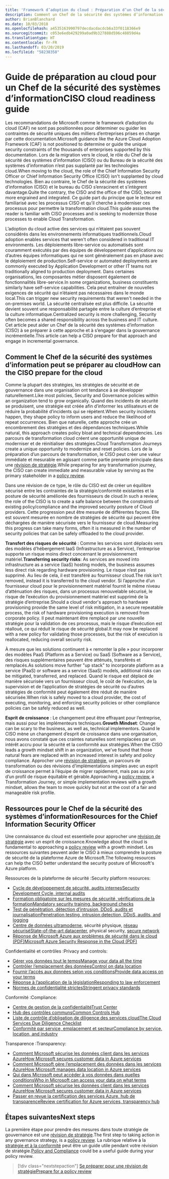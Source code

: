 ```yaml
---
title: 'Framework d’adoption du cloud : Préparation d’un Chef de la sécurité des systèmes d’information (CISO)'
description: Comment un Chef de la sécurité des systèmes d’information peut se préparer au cloud
author: BrianBlanchard
ms.date: 10/03/2018
ms.openlocfilehash: a4535163990797decdacdacdcb6a33f0118366e9
ms.sourcegitcommit: c053e6edb429299a0ad9b327888d596c48859d4a
ms.translationtype: HT
ms.contentlocale: fr-FR
ms.lasthandoff: 03/20/2019
ms.locfileid: "58238358"
---
```

# <a name="ciso-cloud-readiness-guide"></a><span data-ttu-id="b937f-103">Guide de préparation au cloud pour un Chef de la sécurité des systèmes d’information</span><span class="sxs-lookup"><span data-stu-id="b937f-103">CISO cloud readiness guide</span></span>

<span data-ttu-id="b937f-104">Les recommandations de Microsoft comme le framework d’adoption du cloud (CAF) ne sont pas positionnées pour déterminer ou guider les contraintes de sécurité uniques des milliers d’entreprises prises en charge par cette documentation.</span><span class="sxs-lookup"><span data-stu-id="b937f-104">Microsoft guidance like the Azure Cloud Adoption Framework (CAF) is not positioned to determine or guide the unique security constraints of the thousands of enterprises supported by this documentation.</span></span> <span data-ttu-id="b937f-105">Lors de la migration vers le cloud, le rôle du Chef de la sécurité des systèmes d’information (CISO) ou du Bureau de la sécurité des systèmes d’information n’est pas supplanté par les technologies cloud.</span><span class="sxs-lookup"><span data-stu-id="b937f-105">When moving to the cloud, the role of the Chief Information Security Officer or Chief Information Security Office (CISO) isn't supplanted by cloud technologies.</span></span> <span data-ttu-id="b937f-106">Bien au contraire, le Chef de la sécurité des systèmes d’information (CISO) et le bureau du CISO s’enracinent et s’intègrent davantage.</span><span class="sxs-lookup"><span data-stu-id="b937f-106">Quite the contrary, the CISO and the office of the CISO, become more engrained and integrated.</span></span> <span data-ttu-id="b937f-107">Ce guide part du principe que le lecteur est familiarisé avec les processus CISO et qu’il cherche à moderniser ces processus pour permettre la transformation cloud.</span><span class="sxs-lookup"><span data-stu-id="b937f-107">This guide assumes the reader is familiar with CISO processes and is seeking to modernize those processes to enable Cloud Transformation.</span></span>

<span data-ttu-id="b937f-108">L’adoption du cloud active des services qui n’étaient pas souvent considérés dans les environnements informatiques traditionnels.</span><span class="sxs-lookup"><span data-stu-id="b937f-108">Cloud adoption enables services that weren't often considered in traditional IT environments.</span></span> <span data-ttu-id="b937f-109">Les déploiements libre-service ou automatisés sont couramment exécutés par des équipes de développement d’applications ou d’autres équipes informatiques qui ne sont généralement pas en phase avec le déploiement de production.</span><span class="sxs-lookup"><span data-stu-id="b937f-109">Self-service or automated deployments are commonly executed by Application Development or other IT teams not traditionally aligned to production deployment.</span></span> <span data-ttu-id="b937f-110">Dans certaines organisations, les composantes métier disposent également de fonctionnalités libre-service.</span><span class="sxs-lookup"><span data-stu-id="b937f-110">In some organizations, business constituents similarly have self-service capabilities.</span></span> <span data-ttu-id="b937f-111">Cela peut entraîner de nouvelles exigences de sécurité qui n’étaient pas nécessaires dans le monde local.</span><span class="sxs-lookup"><span data-stu-id="b937f-111">This can trigger new security requirements that weren't needed in the on-premises world.</span></span> <span data-ttu-id="b937f-112">La sécurité centralisée est plus difficile. La sécurité devient souvent une responsabilité partagée entre la culture d’entreprise et la culture informatique.</span><span class="sxs-lookup"><span data-stu-id="b937f-112">Centralized security is more challenging, Security often becomes a shared responsibility across the business and IT culture.</span></span> <span data-ttu-id="b937f-113">Cet article peut aider un Chef de la sécurité des systèmes d’information (CISO) à se préparer à cette approche et à s’engager dans la gouvernance incrémentielle.</span><span class="sxs-lookup"><span data-stu-id="b937f-113">This article can help a CISO prepare for that approach and engage in incremental governance.</span></span>

## <a name="how-can-the-ciso-prepare-for-the-cloud"></a><span data-ttu-id="b937f-114">Comment le Chef de la sécurité des systèmes d’information peut se préparer au cloud</span><span class="sxs-lookup"><span data-stu-id="b937f-114">How can the CISO prepare for the cloud</span></span>

<span data-ttu-id="b937f-115">Comme la plupart des stratégies, les stratégies de sécurité et de gouvernance dans une organisation ont tendance à se développer naturellement.</span><span class="sxs-lookup"><span data-stu-id="b937f-115">Like most policies, Security and Governance policies within an organization tend to grow organically.</span></span> <span data-ttu-id="b937f-116">Quand des incidents de sécurité se produisent, une stratégie est créée afin d’informer les utilisateurs et de réduire la probabilité d’incidents qui se répètent.</span><span class="sxs-lookup"><span data-stu-id="b937f-116">When security incidents happen, they shape policy to inform users and reduce the likelihood of repeat occurrences.</span></span> <span data-ttu-id="b937f-117">Bien que naturelle, cette approche crée un encombrement des stratégies et des dépendances techniques.</span><span class="sxs-lookup"><span data-stu-id="b937f-117">While natural, this approach creates policy bloat and technical dependencies.</span></span> <span data-ttu-id="b937f-118">Les parcours de transformation cloud créent une opportunité unique de moderniser et de réinitialiser des stratégies.</span><span class="sxs-lookup"><span data-stu-id="b937f-118">Cloud Transformation Journeys create a unique opportunity to modernize and reset policies.</span></span> <span data-ttu-id="b937f-119">Lors de la préparation d’un parcours de transformation, le CISO peut créer une valeur immédiate et mesurable en agissant comme partie prenante principale dans une [révision de stratégie](./what-is-a-cloud-policy-review.md).</span><span class="sxs-lookup"><span data-stu-id="b937f-119">While preparing for any transformation journey, the CISO can create immediate and measurable value by serving as the primary stakeholder in a [policy review](./what-is-a-cloud-policy-review.md).</span></span>

<span data-ttu-id="b937f-120">Dans une révision de ce type, le rôle du CISO est de créer un équilibre sécurisé entre les contraintes de la stratégie/conformité existantes et la posture de sécurité améliorée des fournisseurs de cloud.</span><span class="sxs-lookup"><span data-stu-id="b937f-120">In such a review, the role of the CISO is to create a safe balance between the constraints of existing policy/compliance and the improved security posture of Cloud providers.</span></span> <span data-ttu-id="b937f-121">Cette progression peut être mesurée de différentes façons. Elle est souvent mesurée en nombre de stratégies de sécurité qui peuvent être déchargées de manière sécurisée vers le fournisseur de cloud.</span><span class="sxs-lookup"><span data-stu-id="b937f-121">Measuring this progress can take many forms, often it is measured in the number of security policies that can be safely offloaded to the cloud provider.</span></span>

<span data-ttu-id="b937f-122">**Transfert des risques de sécurité** : Comme les services sont déplacés vers des modèles d’hébergement IaaS (Infrastructure as a Service), l’entreprise supporte un risque moins direct concernant le provisionnement matériel.</span><span class="sxs-lookup"><span data-stu-id="b937f-122">**Transferring security risks**: As services are moved into infrastructure as a service (IaaS) hosting models, the business assumes less direct risk regarding hardware provisioning.</span></span> <span data-ttu-id="b937f-123">Le risque n’est pas supprimé. Au lieu de cela, il est transféré au fournisseur cloud.</span><span class="sxs-lookup"><span data-stu-id="b937f-123">The risk isn't removed, instead it is transferred to the cloud vendor.</span></span> <span data-ttu-id="b937f-124">Si l’approche d’un fournisseur cloud pour le provisionnement matériel fournit le même niveau d’atténuation des risques, dans un processus renouvelable sécurisé, le risque de l’exécution du provisionnement matériel est supprimé de la stratégie d’entreprise.</span><span class="sxs-lookup"><span data-stu-id="b937f-124">Should a cloud vendor's approach to hardware provisioning provide the same level of risk mitigation, in a secure repeatable process, the risk of hardware provisioning execution is removed from corporate policy.</span></span> <span data-ttu-id="b937f-125">Il peut maintenant être remplacé par une nouvelle stratégie pour la validation de ces processus, mais le risque d’exécution est réalloué, ce qui réduit le risque de sécurité global.</span><span class="sxs-lookup"><span data-stu-id="b937f-125">It may now be replaced with a new policy for validating those processes, but the risk of execution is reallocated, reducing overall security risk.</span></span>

<span data-ttu-id="b937f-126">À mesure que les solutions continuent à « remonter la pile » pour incorporer des modèles PaaS (Platform as a Service) ou SaaS (Software as a Service), des risques supplémentaires peuvent être atténués, transférés et remplacés.</span><span class="sxs-lookup"><span data-stu-id="b937f-126">As solutions move further "up stack" to incorporate platform as a service (PaaS) or software as a service (SaaS) models, additional risks can be mitigated, transferred, and replaced.</span></span> <span data-ttu-id="b937f-127">Quand le risque est déplacé de manière sécurisée vers un fournisseur cloud, le coût de l’exécution, de la supervision et de l’application de stratégies de sécurité ou d’autres stratégies de conformité peut également être réduit de manière sécurisée.</span><span class="sxs-lookup"><span data-stu-id="b937f-127">When risk is safely moved to a cloud provider, the cost of executing, monitoring, and enforcing security policies or other compliance policies can be safely reduced as well.</span></span>

<span data-ttu-id="b937f-128">**Esprit de croissance** : Le changement peut être effrayant pour l’entreprise, mais aussi pour les implémenteurs techniques.</span><span class="sxs-lookup"><span data-stu-id="b937f-128">**Growth Mindset**: Change can be scary to the business, as well as, technical implementors.</span></span> <span data-ttu-id="b937f-129">Quand le CISO mène un changement d’esprit de croissance dans une organisation, nous avons constaté que ces craintes naturelles sont remplacées par un intérêt accru pour la sécurité et la conformité aux stratégies.</span><span class="sxs-lookup"><span data-stu-id="b937f-129">When the CISO leads a growth mindset shift in an organization, we've found that those natural fears are replaced with an increased interest in safety and policy compliance.</span></span> <span data-ttu-id="b937f-130">Approcher une [révision de stratégie](./what-is-a-cloud-policy-review.md), un parcours de transformation ou des révisions d’implémentations simples avec un esprit de croissance permet à l’équipe de migrer rapidement, mais pas au prix d’un profil de risque équitable et gérable.</span><span class="sxs-lookup"><span data-stu-id="b937f-130">Approaching a [policy review](./what-is-a-cloud-policy-review.md), a Transformation Journey, or simple implementation reviews with a growth mindset, allows the team to move quickly but not at the cost of a fair and manageable risk profile.</span></span>

## <a name="resources-for-the-chief-information-security-officer"></a><span data-ttu-id="b937f-131">Ressources pour le Chef de la sécurité des systèmes d’information</span><span class="sxs-lookup"><span data-stu-id="b937f-131">Resources for the Chief Information Security Officer</span></span>

<span data-ttu-id="b937f-132">Une connaissance du cloud est essentielle pour approcher une [révision de stratégie](./what-is-a-cloud-policy-review.md) avec un esprit de croissance.</span><span class="sxs-lookup"><span data-stu-id="b937f-132">Knowledge about the cloud is fundamental to approaching a [policy review](./what-is-a-cloud-policy-review.md) with a growth mindset.</span></span> <span data-ttu-id="b937f-133">Les ressources suivantes peuvent aider le CISO à mieux comprendre la posture de sécurité de la plateforme Azure de Microsoft.</span><span class="sxs-lookup"><span data-stu-id="b937f-133">The following resources can help the CISO better understand the security posture of Microsoft's Azure platform.</span></span>

<span data-ttu-id="b937f-134">Ressources de la plateforme de sécurité :</span><span class="sxs-lookup"><span data-stu-id="b937f-134">Security platform resources:</span></span>

* [<span data-ttu-id="b937f-135">Cycle de développement de sécurité, audits internes</span><span class="sxs-lookup"><span data-stu-id="b937f-135">Security Development Cycle, internal audits</span></span>](https://www.microsoft.com/sdl/)
* [<span data-ttu-id="b937f-136">Formation obligatoire sur les mesures de sécurité, vérifications de la formation</span><span class="sxs-lookup"><span data-stu-id="b937f-136">Mandatory security training, background checks</span></span>](https://downloads.cloudsecurityalliance.org/star/self-assessment/StandardResponsetoRequestforInformationWindowsAzureSecurityPrivacy.docx)
* [<span data-ttu-id="b937f-137">Test de pénétration, détection d’intrusion, DDoS, audits et journalisation</span><span class="sxs-lookup"><span data-stu-id="b937f-137">Penetration testing, intrusion detection, DDoS, audits, and logging</span></span>](https://www.microsoft.com/trustcenter/Security/AuditingAndLogging)
* <span data-ttu-id="b937f-138">[Centre de données ultramoderne](https://www.microsoft.com/cloud-platform/global-datacenters), sécurité physique, [réseau sécurisé](/azure/security/security-network-overview)</span><span class="sxs-lookup"><span data-stu-id="b937f-138">[State-of-the-art datacenter](https://www.microsoft.com/cloud-platform/global-datacenters), physical security, [secure network](/azure/security/security-network-overview)</span></span>
* [<span data-ttu-id="b937f-139">Réponse de Microsoft Azure aux problèmes de sécurité dans le cloud (PDF)</span><span class="sxs-lookup"><span data-stu-id="b937f-139">Microsoft Azure Security Response in the Cloud (PDF)</span></span>](https://aka.ms/SecurityResponsePaper)

<span data-ttu-id="b937f-140">Confidentialité et contrôles :</span><span class="sxs-lookup"><span data-stu-id="b937f-140">Privacy and controls:</span></span>

* [<span data-ttu-id="b937f-141">Gérer vos données tout le temps</span><span class="sxs-lookup"><span data-stu-id="b937f-141">Manage your data all the time</span></span>](https://www.microsoft.com/trustcenter/Privacy/You-own-your-data)
* [<span data-ttu-id="b937f-142">Contrôler l’emplacement des données</span><span class="sxs-lookup"><span data-stu-id="b937f-142">Control on data location</span></span>](https://www.microsoft.com/trustcenter/Privacy/Where-your-data-is-located)
* [<span data-ttu-id="b937f-143">Fournir l’accès aux données selon vos conditions</span><span class="sxs-lookup"><span data-stu-id="b937f-143">Provide data access on your terms</span></span>](https://www.microsoft.com/trustcenter/Privacy/Who-can-access-your-data-and-on-what-terms)
* [<span data-ttu-id="b937f-144">Réponse à l’application de la législation</span><span class="sxs-lookup"><span data-stu-id="b937f-144">Responding to law enforcement</span></span>](https://www.microsoft.com/trustcenter/Privacy/Responding-to-govt-agency-requests-for-customer-data)
* [<span data-ttu-id="b937f-145">Normes de confidentialité strictes</span><span class="sxs-lookup"><span data-stu-id="b937f-145">Stringent privacy standards</span></span>](https://www.microsoft.com/TrustCenter/Privacy/We-set-and-adhere-to-stringent-standards)

<span data-ttu-id="b937f-146">Conformité :</span><span class="sxs-lookup"><span data-stu-id="b937f-146">Compliance:</span></span>

* [<span data-ttu-id="b937f-147">Centre de gestion de la confidentialité</span><span class="sxs-lookup"><span data-stu-id="b937f-147">Trust Center</span></span>](https://www.microsoft.com/trustcenter/default.aspx)
* [<span data-ttu-id="b937f-148">Hub des contrôles communs</span><span class="sxs-lookup"><span data-stu-id="b937f-148">Common Controls Hub</span></span>](https://www.microsoft.com/trustcenter/Common-Controls-Hub)
* [<span data-ttu-id="b937f-149">Liste de contrôle d’obligation de diligence des services cloud</span><span class="sxs-lookup"><span data-stu-id="b937f-149">The Cloud Services Due Diligence Checklist</span></span>](https://www.microsoft.com/trustcenter/Compliance/Due-Diligence-Checklist)
* [<span data-ttu-id="b937f-150">Conformité par service, emplacement et secteur</span><span class="sxs-lookup"><span data-stu-id="b937f-150">Compliance by service, location, and industry</span></span>](https://www.microsoft.com/trustcenter/Compliance/default.aspx)

<span data-ttu-id="b937f-151">Transparence :</span><span class="sxs-lookup"><span data-stu-id="b937f-151">Transparency:</span></span>

* [<span data-ttu-id="b937f-152">Comment Microsoft sécurise les données client dans les services Azure</span><span class="sxs-lookup"><span data-stu-id="b937f-152">How Microsoft secures customer data in Azure services</span></span>](https://www.microsoft.com/trustcenter/Transparency/default.aspx)
* [<span data-ttu-id="b937f-153">Comment Microsoft gère l’emplacement des données dans les services Azure</span><span class="sxs-lookup"><span data-stu-id="b937f-153">How Microsoft manages data location in Azure services</span></span>](https://azuredatacentermap.azurewebsites.net/)
* [<span data-ttu-id="b937f-154">Qui dans Microsoft peut accéder à vos données dans quelles conditions</span><span class="sxs-lookup"><span data-stu-id="b937f-154">Who in Microsoft can access your data on what terms</span></span>](https://www.microsoft.com/trustcenter/Privacy/Who-can-access-your-data-and-on-what-terms)
* [<span data-ttu-id="b937f-155">Comment Microsoft sécurise les données client dans les services Azure</span><span class="sxs-lookup"><span data-stu-id="b937f-155">How Microsoft secures customer data in Azure services</span></span>](https://www.microsoft.com/trustcenter/Transparency/default.aspx)
* [<span data-ttu-id="b937f-156">Passer en revue la certification des services Azure, hub de transparence</span><span class="sxs-lookup"><span data-stu-id="b937f-156">Review certification for Azure services, transparency hub</span></span>](https://www.microsoft.com/trustcenter/Compliance/default.aspx)

## <a name="next-steps"></a><span data-ttu-id="b937f-157">Étapes suivantes</span><span class="sxs-lookup"><span data-stu-id="b937f-157">Next steps</span></span>

<span data-ttu-id="b937f-158">La première étape pour prendre des mesures dans toute stratégie de gouvernance est une [révision de stratégie](./what-is-a-cloud-policy-review.md).</span><span class="sxs-lookup"><span data-stu-id="b937f-158">The first step to taking action in any governance strategy, is a [policy review](./what-is-a-cloud-policy-review.md).</span></span> <span data-ttu-id="b937f-159">La rubrique relative à la [stratégie et à la conformité](./overview.md) peut être un guide utile pendant votre révision de stratégie.</span><span class="sxs-lookup"><span data-stu-id="b937f-159">[Policy and Compliance](./overview.md) could be a useful guide during your policy review.</span></span>

> [!div class="nextstepaction"]
> [<span data-ttu-id="b937f-160">Se préparer pour une révision de stratégie</span><span class="sxs-lookup"><span data-stu-id="b937f-160">Prepare for a policy review</span></span>](./what-is-a-cloud-policy-review.md)
